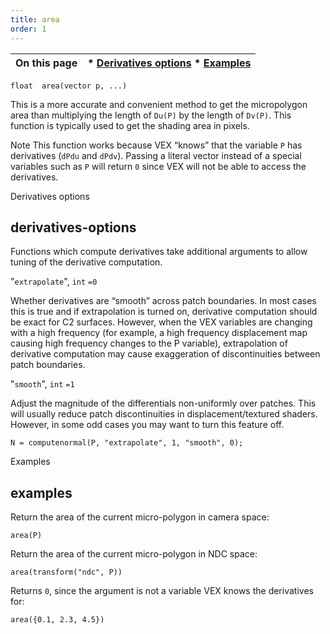 ```yaml
---
title: area
order: 1
---
```

| On this page | * [Derivatives options](#derivatives-options) * [Examples](#examples) |
| --- | --- |

`float  area(vector p, ...)`

This is a more accurate and convenient method to get the micropolygon area
than multiplying the length of `Du(P)` by the length of `Dv(P)`.
This function is typically used to get the shading area in pixels.

Note
This function works because VEX “knows” that the variable `P`
has derivatives (`dPdu` and `dPdv`). Passing a literal vector
instead of a special variables such as `P` will return `0` since
VEX will not be able to access the derivatives.

Derivatives options

## derivatives-options

Functions which compute derivatives take additional arguments to
allow tuning of the derivative computation.

"`extrapolate`",
`int`
`=0`

Whether derivatives are
“smooth” across patch boundaries. In most cases this is true and if
extrapolation is turned on, derivative computation should be exact
for C2 surfaces. However, when the VEX variables are changing with a
high frequency (for example, a high frequency displacement map
causing high frequency changes to the P variable), extrapolation of
derivative computation may cause exaggeration of discontinuities
between patch boundaries.

"`smooth`",
`int`
`=1`

Adjust the magnitude of the
differentials non-uniformly over patches. This will usually reduce
patch discontinuities in displacement/textured shaders. However, in
some odd cases you may want to turn this feature off.

```vex
N = computenormal(P, "extrapolate", 1, "smooth", 0);

```

Examples

## examples

Return the area of the current micro-polygon in camera space:

```vex
area(P)

```

Return the area of the current micro-polygon in NDC space:

```vex
area(transform("ndc", P))

```

Returns `0`, since the argument is not a variable VEX knows the derivatives for:

```vex
area({0.1, 2.3, 4.5})

```
